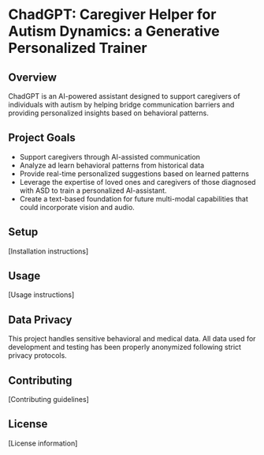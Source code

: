 # ChadGPT: Caregiver Helper for Autism Dynamics: a Generative Personalized Trainer

## Overview
ChadGPT is an AI-powered assistant designed to support caregivers of individuals with autism by helping bridge communication barriers and providing personalized insights based on behavioral patterns.

## Project Goals
- Support caregivers through AI-assisted communication
- Analyze ad learn behavioral patterns from historical data
- Provide real-time personalized suggestions based on learned patterns
- Leverage the expertise of loved ones and caregivers of those diagnosed with ASD to train a personalized AI-assistant. 
- Create a text-based foundation for future multi-modal capabilities that could incorporate vision and audio.

## Setup
[Installation instructions]

## Usage
[Usage instructions]

## Data Privacy
This project handles sensitive behavioral and medical data. All data used for development and testing has been properly anonymized following strict privacy protocols.

## Contributing
[Contributing guidelines]

## License
[License information]

